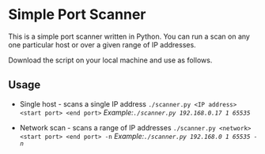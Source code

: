 # Simple Port Scanner
This is a simple port scanner written in Python. You can run a scan on any one particular host or over a given range of IP addresses.

Download the script on your local machine and use as follows.

## Usage
- Single host - scans a single IP address
    `./scanner.py <IP address> <start port> <end port>`
    _Example:`./scanner.py 192.168.0.17 1 65535`_

- Network scan - scans a range of IP addresses
    `./scanner.py <network> <start port> <end port> -n`
    _Example:`./scanner.py 192.168.0 1 65535 -n`_
